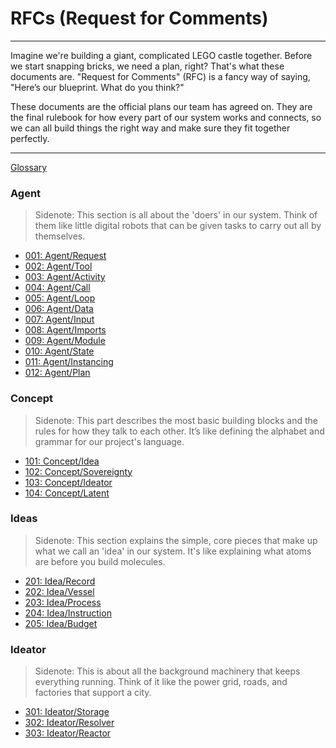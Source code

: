 # RFCs (Request for Comments)

---

Imagine we're building a giant, complicated LEGO castle together. Before we start snapping bricks, we need a plan, right? That's what these documents are. "Request for Comments" (RFC) is a fancy way of saying, "Here’s our blueprint. What do you think?"

These documents are the official plans our team has agreed on. They are the final rulebook for how every part of our system works and connects, so we can all build things the right way and make sure they fit together perfectly.

---

[Glossary](./000_glossary.md)

### Agent

> Sidenote: This section is all about the 'doers' in our system. Think of them like little digital robots that can be given tasks to carry out all by themselves.

- [001: Agent/Request](./001_agent_request.md)
- [002: Agent/Tool](./002_agent_tool.md)
- [003: Agent/Activity](./003_agent_activity.md)
- [004: Agent/Call](./004_agent_call.md)
- [005: Agent/Loop](./005_agent_loop.md)
- [006: Agent/Data](./006_agent_data.md)
- [007: Agent/Input](./007_agent_input.md)
- [008: Agent/Imports](./008_agent_imports.md)
- [009: Agent/Module](./009_agent_module.md)
- [010: Agent/State](./010_agent_state.md)
- [011: Agent/Instancing](./011_agent_instancing.md)
- [012: Agent/Plan](./012_agent_plan.md)

### Concept

> Sidenote: This part describes the most basic building blocks and the rules for how they talk to each other. It’s like defining the alphabet and grammar for our project's language.

- [101: Concept/Idea](./101_concept_idea.md)
- [102: Concept/Sovereignty](./102_concept_sovereignty.md)
- [103: Concept/Ideator](./103_concept_ideator.md)
- [104: Concept/Latent](./104_concept_latent.md)

### Ideas

> Sidenote: This section explains the simple, core pieces that make up what we call an 'idea' in our system. It's like explaining what atoms are before you build molecules.

- [201: Idea/Record](./201_idea_record.md)
- [202: Idea/Vessel](./202_idea_vessel.md)
- [203: Idea/Process](./203_idea_process.md)
- [204: Idea/Instruction](./204_idea_instruction.md)
- [205: Idea/Budget](./205_idea_budget.md)

### Ideator

> Sidenote: This is about all the background machinery that keeps everything running. Think of it like the power grid, roads, and factories that support a city.

- [301: Ideator/Storage](./301_ideator_storage.md)
- [302: Ideator/Resolver](./302_ideator_resolver.md)
- [303: Ideator/Reactor](./303_ideator_reactor.md)